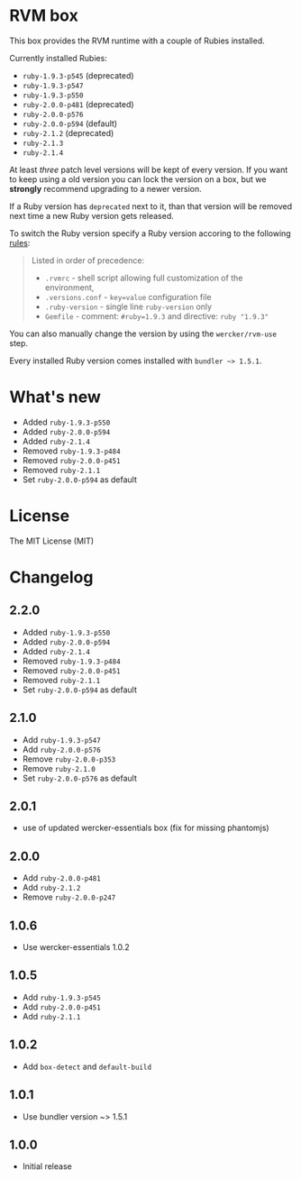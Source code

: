 # RVM box

This box provides the RVM runtime with a couple of Rubies installed.

Currently installed Rubies:

- `ruby-1.9.3-p545` (deprecated)
- `ruby-1.9.3-p547`
- `ruby-1.9.3-p550`
- `ruby-2.0.0-p481` (deprecated)
- `ruby-2.0.0-p576` 
- `ruby-2.0.0-p594` (default)
- `ruby-2.1.2` (deprecated)
- `ruby-2.1.3`
- `ruby-2.1.4`

At least _three_ patch level versions will be kept of every version. If you want to keep using a old version you can lock the version on a box, but we __strongly__ recommend upgrading to a newer version.

If a Ruby version has `deprecated` next to it, than that version will be removed next time a new Ruby version gets released.

To switch the Ruby version specify a Ruby version accoring to the following [rules](https://rvm.io/workflow/projects):

> Listed in order of precedence:
>
> - `.rvmrc` - shell script allowing full customization of the environment,
> - `.versions.conf` - `key=value` configuration file
> - `.ruby-version` - single line `ruby-version` only
> - `Gemfile` - comment: `#ruby=1.9.3` and directive: `ruby "1.9.3"`

You can also manually change the version by using the `wercker/rvm-use` step.

Every installed Ruby version comes installed with `bundler ~> 1.5.1`.

# What's new

- Added `ruby-1.9.3-p550`
- Added `ruby-2.0.0-p594`
- Added `ruby-2.1.4`
- Removed `ruby-1.9.3-p484`
- Removed `ruby-2.0.0-p451`
- Removed `ruby-2.1.1`
- Set `ruby-2.0.0-p594` as default

# License

The MIT License (MIT)

# Changelog

## 2.2.0

- Added `ruby-1.9.3-p550`
- Added `ruby-2.0.0-p594`
- Added `ruby-2.1.4`
- Removed `ruby-1.9.3-p484`
- Removed `ruby-2.0.0-p451`
- Removed `ruby-2.1.1`
- Set `ruby-2.0.0-p594` as default

## 2.1.0

- Add `ruby-1.9.3-p547`
- Add `ruby-2.0.0-p576`
- Remove `ruby-2.0.0-p353`
- Remove `ruby-2.1.0`
- Set `ruby-2.0.0-p576` as default

## 2.0.1
 
- use of updated wercker-essentials box (fix for missing phantomjs)

## 2.0.0

- Add `ruby-2.0.0-p481`
- Add `ruby-2.1.2`
- Remove `ruby-2.0.0-p247`

## 1.0.6

- Use wercker-essentials 1.0.2

## 1.0.5

- Add `ruby-1.9.3-p545`
- Add `ruby-2.0.0-p451`
- Add `ruby-2.1.1`

## 1.0.2

- Add `box-detect` and `default-build`

## 1.0.1

- Use bundler version ~> 1.5.1

## 1.0.0

- Initial release
